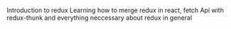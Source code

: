 Introduction to redux
Learning how to merge redux in react, fetch Api with redux-thunk and everything neccessary about redux in general 
